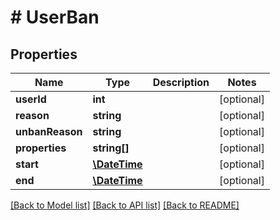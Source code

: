 # # UserBan

## Properties

Name | Type | Description | Notes
------------ | ------------- | ------------- | -------------
**userId** | **int** |  | [optional] 
**reason** | **string** |  | [optional] 
**unbanReason** | **string** |  | [optional] 
**properties** | **string[]** |  | [optional] 
**start** | [**\DateTime**](\DateTime.md) |  | [optional] 
**end** | [**\DateTime**](\DateTime.md) |  | [optional] 

[[Back to Model list]](../../README.md#documentation-for-models) [[Back to API list]](../../README.md#documentation-for-api-endpoints) [[Back to README]](../../README.md)


